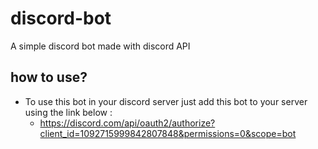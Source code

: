 # discord-bot
A simple discord bot made with discord API

## how to use?
* To use this bot in your discord server just add this bot to your server using the link below :
    * https://discord.com/api/oauth2/authorize?client_id=1092715999842807848&permissions=0&scope=bot
